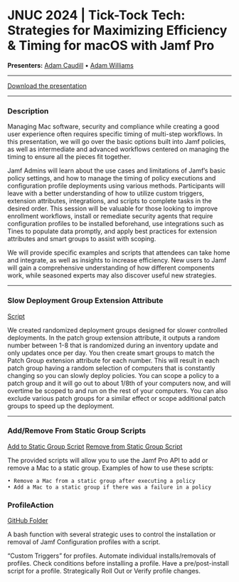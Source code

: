 # JNUC 2024 | Tick-Tock Tech: Strategies for Maximizing Efficiency & Timing for macOS with Jamf Pro

**Presenters:** [Adam Caudill](https://github.com/theadamcraig) • [Adam Williams](https://github.com/Adam24Williams)

---

[Download the presentation](https://github.com/theadamcraig/jnuc2024/raw/main/JNUC%202024%20-%20Tick%20Tock%20Tech.key)

---

### Description

Managing Mac software, security and compliance while creating a good user experience often requires specific timing of multi-step workflows. In this presentation, we will go over the basic options built into Jamf policies, as well as intermediate and advanced workflows centered on managing the timing to ensure all the pieces fit together.

Jamf Admins will learn about the use cases and limitations of Jamf’s basic policy settings, and how to manage the timing of policy executions and configuration profile deployments using various methods. Participants will leave with a better understanding of how to utilize custom triggers, extension attributes, integrations, and scripts to complete tasks in the desired order. This session will be valuable for those looking to improve enrollment workflows, install or remediate security agents that require configuration profiles to be installed beforehand, use integrations such as Tines to populate data promptly, and apply best practices for extension attributes and smart groups to assist with scoping.

We will provide specific examples and scripts that attendees can take home and integrate, as well as insights to increase efficiency. New users to Jamf will gain a comprehensive understanding of how different components work, while seasoned experts may also discover useful new strategies.

---

### Slow Deployment Group Extension Attribute

[Script](https://github.com/theadamcraig/jnuc2024/blob/main/scripts/patch_group%20-%20EA.sh)

We created randomized deployment groups designed for slower controlled deployments.
In the patch group extension attribute, it outputs a random number between 1-8 that is randomized during an inventory update and only updates once per day. You then create smart groups to match the Patch Group extension attribute for each number.
This will result in each patch group having a random selection of computers that is constantly changing so you can slowly deploy policies.
You can scope a policy to a patch group and it will go out to about 1/8th of your computers now, and will overtime be scoped to and run on the rest of your computers.
You can also exclude various patch groups for a similar effect or scope additional patch groups to speed up the deployment.

---

### Add/Remove From Static Group Scripts

[Add to Static Group Script](https://github.com/theadamcraig/jnuc2024/blob/main/scripts/add_to_static_group.sh)
[Remove from Static Group Script](https://github.com/theadamcraig/jnuc2024/blob/main/scripts/remove_from_static_group.sh)

The provided scripts will allow you to use the Jamf Pro API to add or remove a Mac to a static group. Examples of how to use these scripts:

    • Remove a Mac from a static group after executing a policy
    • Add a Mac to a static group if there was a failure in a policy

### ProfileAction

[GitHub Folder](https://github.com/theadamcraig/jnuc2024/tree/main/profileAction)

A bash function with several strategic uses to control the installation or removal of Jamf Configuration profiles with a script.

“Custom Triggers” for profiles.
Automate individual installs/removals of profiles.
Check conditions before installing a profile.
Have a pre/post-install script for a profile.
Strategically Roll Out or Verify profile changes.
